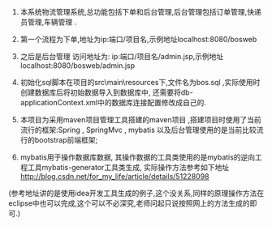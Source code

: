 1. 本系统物流管理系统,总功能包括下单和后台管理,后台管理包括订单管理,快递员管理,车辆管理 . 
2. 第一个流程为下单,地址为ip:端口/项目名,示例地址localhost:8080/bosweb
3. 之后是后台管理 
访问地址为: ip:端口/项目名/admin.jsp,示例地址localhost:8080/bosweb/admin.jsp
4. 初始化sql脚本在项目的src\main\resources下,文件名为bos.sql ,实际使用时创建数据库后将初始数据导入到数据库中,
还需要将db-applicationContext.xml中的数据库连接配置修改成自己的.
5. 本项目为采用maven项目管理工具搭建的maven项目 ,搭建项目时使用了当前流行的框架:Spring , SpringMvc , mybatis 以及后台管理使用的是当前比较流行的bootstrap前端框架; 

6. mybatis用于操作数据库数据, 其操作数据的工具类使用的是mybatis的逆向工程工具mybatis-generator工具类生成, 实际操作方法参考如下地址 http://blog.csdn.net/for_my_life/article/details/51228098


(参考地址讲的是使用idea开发工具生成的例子,这个没关系,同样的原理操作方法在eclipse中也可以完成,这个可以不必深究,老师问起只说按照网上的方法生成的即可.)
